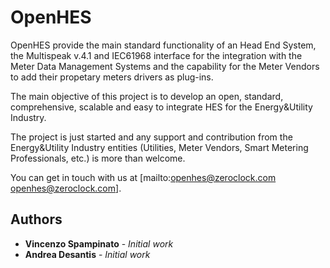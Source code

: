 # OpenHES
OpenHES provide the main standard functionality of an Head End System, the Multispeak v.4.1 and IEC61968 interface for the integration with the Meter Data Management Systems and the capability for the Meter Vendors to add their propetary meters drivers as plug-ins.

The main objective of this project is to develop an open, standard, comprehensive, scalable and easy to integrate HES for the Energy&Utility Industry.

The project is just started and any support and contribution from the Energy&Utility Industry entities (Utilities, Meter Vendors, Smart Metering Professionals, etc.) is more than welcome.

You can get in touch with us at [mailto:openhes@zeroclock.com openhes@zeroclock.com].

## Authors

* **Vincenzo Spampinato** - *Initial work*
* **Andrea Desantis** - *Initial work*
